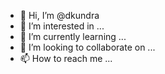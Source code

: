 - 👋 Hi, I’m @dkundra
- 👀 I’m interested in ...
- 🌱 I’m currently learning ...
- 💞️ I’m looking to collaborate on ...
- 📫 How to reach me ...

<!---
dkundra/dkundra is a ✨ special ✨ repository because its `README.md` (this file) appears on your GitHub profile.
You can click the Preview link to take a look at your changes.
--->
